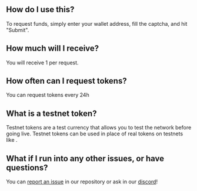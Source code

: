 ## How do I use this?

To request funds, simply enter your <NETWORK-NAME> wallet address, fill the captcha, and hit "Submit".

## How much <NETWORK-TOKEN> will I receive?

You will receive 1 <NETWORK-TOKEN> per request.

## How often can I request tokens?

You can request tokens every 24h

## What is a testnet token?

Testnet tokens are a test currency that allows you to test the network before going live. Testnet tokens can be used in place of real tokens on testnets like <NETWORK-NAME>.

## What if I run into any other issues, or have questions?

You can [report an issue](https://github.com/availproject/polkadot-testnet-faucet/issues) in our repository or ask in our [discord](https://discord.gg/kbUNx6vB)!
